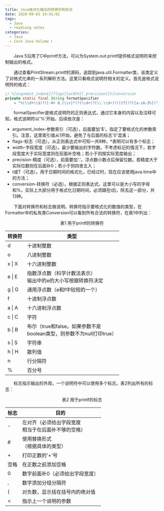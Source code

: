 ```yaml
---
title: Java格式化输出的转换符和标志
date: 2020-09-03 14:41:01
tags:
  - Java
  - readiong notes
categories:
  - Java
  - Core Java Volume Ⅰ
---
```


&emsp;&emsp;Java 5沿用了C中printf方法，可以为System.out.printf提供格式说明符来控制输出的格式。

&emsp;&emsp;通过查看PrintStream.printf的源码，追踪到java.util.Formatter类，该类定义了对格式化串的一系列解析方法。这里只看格式说明符相关的定义。首先是格式说明符的格式：

```java
// %[argument_index$][flags][width][.precision][t]conversion
private static final String formatSpecifier
    = "%(\\d+\\$)?([-#+ 0,(\\<]*)?(\\d+)?(\\.\\d+)?([tT])?([a-zA-Z%])";
```

&emsp;&emsp;formatSpecifier是格式说明符的正则表达式，通过它本身的内容以及注释可知，格式说明符以'%'开始，后续依次是：

- argument_index-参数索引（可选），后面要加'$'。指定了要格式化的参数索引。注意，这里索引值从1开始，避免了与后面的标志'0'混淆；
- flags-标志（可选）。从正则表达式中可知一共8种，*表明可以有多个标志；
- width-字段宽度（可选）。最少要输出的字符数。不考虑标记的情况下，若字段宽度大于实际宽度则在前面补空格；若小于则按实际宽度输出；
- precision-精度（可选），前面要加'.'。浮点数小数点后保留位数。若精度大于实际位数则在后面补0；若小于则四舍五入；
- t或T（可选）。用于日期时间的格式化，已经过时，现在应该使用java.time中的方法；
- conversion-转换符（必选）。根据正则表达式，这里可以是大小写的字母和%，实际上大部分用于格式化日期时间，必须跟在t后，除去这一部分，共13种。

&emsp;&emsp;下面对转换符和标志做说明。转换符指示要格式化的数值的类型，在Formatter中的私有类Conversion可以看到所有合法的转换符，在表1中列出：

<center>表1 用于printf的转换符</center>

| 转换符 | 类型                                                         |
| :----- | ------------------------------------------------------------ |
| d      | 十进制整数                                                   |
| o      | 八进制整数                                                   |
| x \| X | 十六进制整数                                                 |
| e \| E | 指数浮点数（科学计数法表示）<br />输出中的e的大小写根据转换符决定 |
| g \| G | 通用浮点数（e和f中较短的一个）                               |
| f      | 十进制浮点数                                                 |
| a \| A | 十六进制浮点数                                               |
| c \| C | 字符                                                         |
| b \| B | 布尔（true和false。如果参数不是<br />boolean类型，则参数不为null打印true） |
| s \| S | 字符串                                                       |
| h \| H | 散列值                                                       |
| n      | 行分隔符                                                     |
| %      | 百分号                                                       |

&emsp;&emsp;标志指示输出的外观，一个说明符中可以使用多个标志。表2列出所有的标志：

<center>表2 用于printf的标志</center>

| 标志 | 目的                                                     |
| ---- | -------------------------------------------------------- |
| -    | 左对齐（必须给出字段宽度<br />相当于在后面补不够的空格） |
| #    | 使用替换形式<br />（根据具体的类型）                     |
| +    | 打印正数的'+'号                                          |
| 空格 | 在正数之前添加空格                                       |
| 0    | 数字前面补0（必须给出字段宽度）                          |
| ,    | 数字添加分组分隔符                                       |
| (    | 对负数，显示括在括号内的绝对值                           |
| <    | 指示上一个说明的参数                                     |

